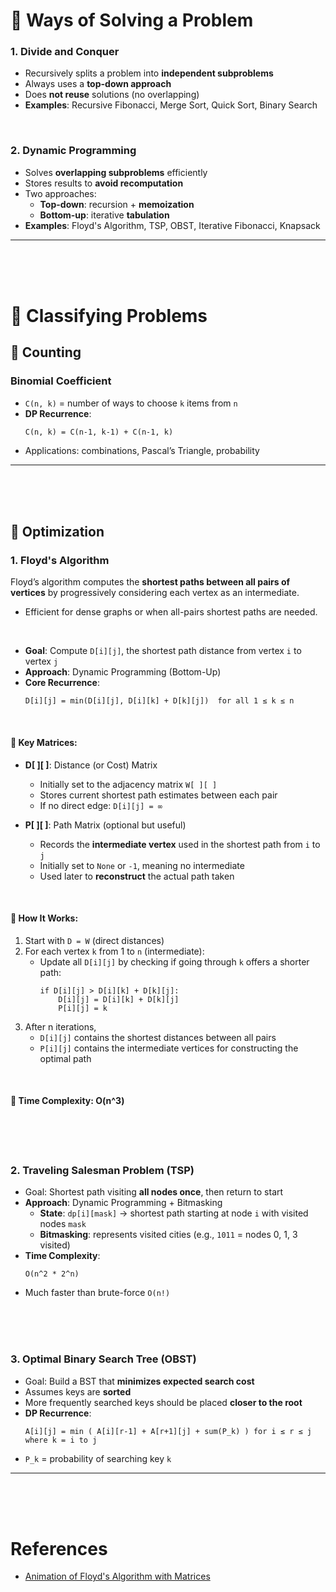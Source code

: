 # 🔹 Ways of Solving a Problem

### 1. Divide and Conquer

- Recursively splits a problem into **independent subproblems**
- Always uses a **top-down approach**
- Does **not reuse** solutions (no overlapping)
- **Examples**: Recursive Fibonacci, Merge Sort, Quick Sort, Binary Search

</br>



### 2. Dynamic Programming
- Solves **overlapping subproblems** efficiently
- Stores results to **avoid recomputation**
- Two approaches:
  - **Top-down**: recursion + **memoization**
  - **Bottom-up**: iterative **tabulation**
- **Examples**: Floyd's Algorithm, TSP, OBST, Iterative Fibonacci, Knapsack

---
</br>
</br>
</br>


# 🔹 Classifying Problems

## 📘 Counting

### Binomial Coefficient
- `C(n, k)` = number of ways to choose `k` items from `n`
- **DP Recurrence**:
  ```
  C(n, k) = C(n-1, k-1) + C(n-1, k)
  ```
- Applications: combinations, Pascal’s Triangle, probability

---
</br></br>
</br>



## 🧮 Optimization

### 1. Floyd's Algorithm

Floyd’s algorithm computes the **shortest paths between all pairs of vertices** by progressively considering each vertex as an intermediate.
* Efficient for dense graphs or when all-pairs shortest paths are needed.

</br>

- **Goal**: Compute `D[i][j]`, the shortest path distance from vertex `i` to vertex `j`
- **Approach**: Dynamic Programming (Bottom-Up)
- **Core Recurrence**:
  ```
  D[i][j] = min(D[i][j], D[i][k] + D[k][j])  for all 1 ≤ k ≤ n
  ```

</br>

#### 🔹 Key Matrices:

- **D[ ][ ]**: Distance (or Cost) Matrix  
  - Initially set to the adjacency matrix `W[ ][ ]`
  - Stores current shortest path estimates between each pair
  - If no direct edge: `D[i][j] = ∞`

- **P[ ][ ]**: Path Matrix (optional but useful)  
  - Records the **intermediate vertex** used in the shortest path from `i` to `j`
  - Initially set to `None` or `-1`, meaning no intermediate
  - Used later to **reconstruct** the actual path taken

</br>

#### 🔹 How It Works:

1. Start with `D = W` (direct distances)
2. For each vertex `k` from 1 to `n` (intermediate):
   - Update all `D[i][j]` by checking if going through `k` offers a shorter path:
     ```
     if D[i][j] > D[i][k] + D[k][j]:
         D[i][j] = D[i][k] + D[k][j]
         P[i][j] = k
     ```
3. After n iterations,
    - `D[i][j]` contains the shortest distances between all pairs
    - `P[i][j]` contains the intermediate vertices for constructing the optimal path

</br>

#### 🔹 Time Complexity: O(n^3)


</br>
</br>
</br>


### 2. Traveling Salesman Problem (TSP)
- Goal: Shortest path visiting **all nodes once**, then return to start
- **Approach**: Dynamic Programming + Bitmasking
  - **State**: `dp[i][mask]` → shortest path starting at node `i` with visited nodes `mask`
  - **Bitmasking**: represents visited cities (e.g., `1011` = nodes 0, 1, 3 visited)
- **Time Complexity**:
  ```
  O(n^2 * 2^n)
  ```
- Much faster than brute-force `O(n!)`

</br></br>
</br>




### 3. Optimal Binary Search Tree (OBST)
- Goal: Build a BST that **minimizes expected search cost**
- Assumes keys are **sorted**
- More frequently searched keys should be placed **closer to the root**
- **DP Recurrence**:
  ```
  A[i][j] = min ( A[i][r-1] + A[r+1][j] + sum(P_k) ) for i ≤ r ≤ j
  where k = i to j
  ```
- `P_k` = probability of searching key `k`

---


</br>
</br>
</br>


# References 
- [Animation of Floyd's Algorithm with Matrices](https://www.youtube.com/watch?v=sLg6Leb-xt0&t=73s)

